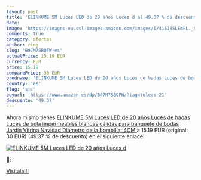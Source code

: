 ```yaml
---
layout: post
title: 'ELINKUME 5M Luces LED de 20 años Luces d al 49.37 % de descuento'
date: 
image: 'https://images-eu.ssl-images-amazon.com/images/I/415J85LEmFL._SL200_.jpg'
comments: true
category: ofertas
author: ring
slug: 'B07M7SBQFW-es'
actualPrice: 15.19 EUR
currency: EUR
price: 15.19
comparePrice: 30 EUR
prodname: 'ELINKUME 5M Luces LED de 20 años Luces de hadas Luces de bola impermeables blancas cálidas para banquete de bodas Jardín Vitrina Navidad  Diámetro de la bombilla: 4CM '
country: 'es'
flag: '🇪🇸'
buyurl: 'https://www.amazon.es/dp/B07M7SBQFW/?tag=tolees-21'
descuento: '49.37'
---
```


Ahora mismo tienes [ELINKUME 5M Luces LED de 20 años Luces de hadas Luces de bola impermeables blancas cálidas para banquete de bodas Jardín Vitrina Navidad  Diámetro de la bombilla: 4CM ](https://www.amazon.es/dp/B07M7SBQFW/?tag=tolees-21) a 15.19 EUR (original: 30 EUR) (49.37 %  de descuento) en el siguiente enlace!

[![ELINKUME 5M Luces LED de 20 años Luces d](https://images-eu.ssl-images-amazon.com/images/I/415J85LEmFL._SL200_.jpg)](https://www.amazon.es/dp/B07M7SBQFW/?tag=tolees-21)

🔎:


[Visítala!!!](https://www.amazon.es/dp/B07M7SBQFW/?tag=tolees-21)
